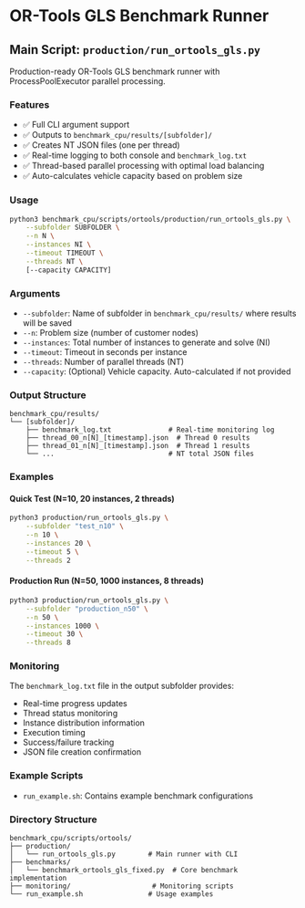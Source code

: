 # OR-Tools GLS Benchmark Runner

## Main Script: `production/run_ortools_gls.py`

Production-ready OR-Tools GLS benchmark runner with ProcessPoolExecutor parallel processing.

### Features
- ✅ Full CLI argument support
- ✅ Outputs to `benchmark_cpu/results/[subfolder]/`
- ✅ Creates NT JSON files (one per thread)
- ✅ Real-time logging to both console and `benchmark_log.txt`
- ✅ Thread-based parallel processing with optimal load balancing
- ✅ Auto-calculates vehicle capacity based on problem size

### Usage

```bash
python3 benchmark_cpu/scripts/ortools/production/run_ortools_gls.py \
    --subfolder SUBFOLDER \
    --n N \
    --instances NI \
    --timeout TIMEOUT \
    --threads NT \
    [--capacity CAPACITY]
```

### Arguments
- `--subfolder`: Name of subfolder in `benchmark_cpu/results/` where results will be saved
- `--n`: Problem size (number of customer nodes)
- `--instances`: Total number of instances to generate and solve (NI)
- `--timeout`: Timeout in seconds per instance
- `--threads`: Number of parallel threads (NT)
- `--capacity`: (Optional) Vehicle capacity. Auto-calculated if not provided

### Output Structure
```
benchmark_cpu/results/
└── [subfolder]/
    ├── benchmark_log.txt              # Real-time monitoring log
    ├── thread_00_n[N]_[timestamp].json  # Thread 0 results
    ├── thread_01_n[N]_[timestamp].json  # Thread 1 results
    └── ...                            # NT total JSON files
```

### Examples

#### Quick Test (N=10, 20 instances, 2 threads)
```bash
python3 production/run_ortools_gls.py \
    --subfolder "test_n10" \
    --n 10 \
    --instances 20 \
    --timeout 5 \
    --threads 2
```

#### Production Run (N=50, 1000 instances, 8 threads)
```bash
python3 production/run_ortools_gls.py \
    --subfolder "production_n50" \
    --n 50 \
    --instances 1000 \
    --timeout 30 \
    --threads 8
```

### Monitoring

The `benchmark_log.txt` file in the output subfolder provides:
- Real-time progress updates
- Thread status monitoring
- Instance distribution information
- Execution timing
- Success/failure tracking
- JSON file creation confirmation

### Example Scripts
- `run_example.sh`: Contains example benchmark configurations

### Directory Structure
```
benchmark_cpu/scripts/ortools/
├── production/
│   └── run_ortools_gls.py        # Main runner with CLI
├── benchmarks/
│   └── benchmark_ortools_gls_fixed.py  # Core benchmark implementation
├── monitoring/                    # Monitoring scripts
└── run_example.sh                # Usage examples
```

